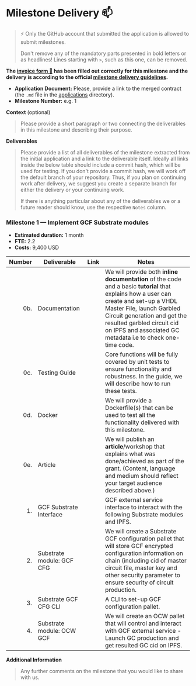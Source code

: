 # Milestone Delivery :mailbox:

> ⚡ Only the GitHub account that submitted the application is allowed to submit milestones. 
> 
> Don't remove any of the mandatory parts presented in bold letters or as headlines! Lines starting with `>`, such as this one, can be removed.

**The [invoice form :pencil:](https://docs.google.com/forms/d/e/1FAIpQLSfmNYaoCgrxyhzgoKQ0ynQvnNRoTmgApz9NrMp-hd8mhIiO0A/viewform) has been filled out correctly for this milestone and the delivery is according to the official [milestone delivery guidelines](https://github.com/w3f/Grants-Program/blob/master/docs/milestone-deliverables-guidelines.md).**  

* **Application Document:** Please, provide a link to the merged contract (the `.md` file in the [applications](https://github.com/w3f/Grants-Program/tree/master/applications) directory).
* **Milestone Number:** e.g. 1

**Context** (optional)
> Please provide a short paragraph or two connecting the deliverables in this milestone and describing their purpose.

**Deliverables**
> Please provide a list of all deliverables of the milestone extracted from the initial application and a link to the deliverable itself. Ideally all links inside the below table should include a commit hash, which will be used for testing. If you don't provide a commit hash, we will work off the default branch of your repository. Thus, if you plan on continuing work after delivery, we suggest you create a separate branch for either the delivery or your continuing work. 
> 
> If there is anything particular about any of the deliverables we or a future reader should know, use the respective `Notes` column.


### Milestone 1 — Implement GCF Substrate modules

- **Estimated duration:** 1 month
- **FTE:**  2.2
- **Costs:** 9,400 USD

| Number | Deliverable | Link | Notes  |
| -----: | ----------- | -----------|------------ |
| 0b. | Documentation  |  | We will provide both **inline documentation** of the code and a basic **tutorial** that explains how a user can create and set-up a VHDL Master File, launch Garbled Circuit generation and get the resulted garbled circuit cid on IPFS and associated GC metadata i.e to check one-time code.     |
| 0c. | Testing Guide |  |  Core functions will be fully covered by unit tests to ensure functionality and robustness. In the guide, we will describe how to run these tests. |
| 0d. | Docker |  |   We will provide a Dockerfile(s) that can be used to test all the functionality delivered with this milestone. |
| 0e. | Article |   |   We will publish an **article**/workshop that explains what was done/achieved as part of the grant. (Content, language and medium should reflect your target audience described above.)  |  
| 1. | GCF Substrate Interface | |  GCF external service interface to interact with the following Substrate modules and IPFS. |  
| 2. | Substrate module: GCF CFG | |   We will create a Substrate GCF configuration pallet that will store GCF encrypted configuration information on chain (including cid of master circuit file, master key and other security parameter to ensure security of circuit production.  |  
| 3. | Substrate GCF CFG CLI|  | A CLI to set-up  GCF configuration pallet. | 
| 4. | Substrate module: OCW GCF |  | We will create an OCW pallet that will control and interact with GCF external service - Launch GC production and get resulted GC cid on IPFS. |  
 

**Additional Information**
> Any further comments on the milestone that you would like to share with us.
